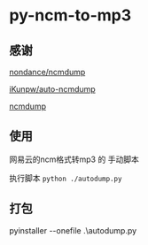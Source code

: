 # py-ncm-to-mp3

## 感谢

[nondance/ncmdump](https://github.com/nondanee/ncmdump "nondance/ncmdump")

[iKunpw/auto-ncmdump](https://github.com/iKunpw/auto-ncmdump.git)

[ncmdump](https://github.com/QCloudHao/ncmdump)

## 使用

网易云的ncm格式转mp3 的 手动脚本

执行脚本 `python ./autodump.py`

## 打包

pyinstaller --onefile .\autodump.py
